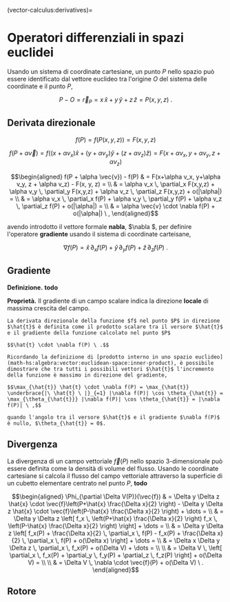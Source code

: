 (vector-calculus:derivatives)=
# Operatori differenziali in spazi euclidei

Usando un sistema di coordinate cartesiane, un punto $P$ nello spazio può essere identificato dal vettore euclideo tra l'origine $O$ del sistema delle coordinate e il punto $P$,

$$P - O = \vec{r}_P = x \, \hat{x} + y \, \hat{y} + z \, \hat{z}  = P(x,y,z) \ .$$

## Derivata direzionale

$$
f(P) = f\left(P(x,y,z)\right) = F(x,y,z)
$$

$$
f(P + \alpha \vec{v}) 
= f\left( (x+\alpha v_x)\hat{x} + (y+\alpha v_y) \hat{y} + (z + \alpha v_z)\hat{z} \right) 
= F(x+\alpha v_x, y+\alpha v_y, z + \alpha v_z)
$$

$$\begin{aligned}
  f(P + \alpha \vec{v}) - f(P)
  & = F(x+\alpha v_x, y+\alpha v_y, z + \alpha v_z) - F(x, y, z) = \\
  & = \alpha v_x \, \partial_x F(x,y,z) +  \alpha v_y \, \partial_y F(x,y,z) + \alpha v_z \, \partial_z F(x,y,z) + o(|\alpha|) = \\
  & = \alpha v_x \, \partial_x f(P) +  \alpha v_y \, \partial_y f(P) + \alpha v_z \, \partial_z f(P) + o(|\alpha|) = \\
  & = \alpha \vec{v} \cdot \nabla f(P) + o(|\alpha|) \ ,
\end{aligned}$$

avendo introdotto il vettore formale **nabla**, $\nabla $, per definire l'operatore **gradiente** usando il sistema di coordinate carteisane,

$$\nabla f(P) = \hat{x} \, \partial_x f(P) + \hat{y} \, \partial_y f(P) + \hat{z} \, \partial_z f(P) \ . $$

## Gradiente

**Definizione.** **todo**

**Proprietà.** Il gradiente di un campo scalare indica la direzione **locale** di massima crescita del campo.
```{dropdown} Dimostrazione.
La derivata direzionale della funzione $f$ nel punto $P$ in direzione $\hat{t}$ è definita come il prodotto scalare tra il versore $\hat{t}$ e il gradiente della funzione calcolato nel punto $P$

$$\hat{t} \cdot \nabla f(P) \ .$$

Ricordando la definizione di [prodotto interno in uno spazio euclideo](math-hs:algebra:vector:euclidean-space:inner-product), è possibile dimostrare che tra tutti i possibili vettori $\hat{t}$ l'incremento della funzione è massimo in direzione del gradiente,

$$\max_{\hat{t}} \hat{t} \cdot \nabla f(P) = \max_{\hat{t}} \underbrace{|\ \hat{t} \ |}_{=1} |\nabla f(P)| \cos \theta_{\hat{t}} = \max_{\theta_{\hat{t}}} |\nabla f(P)| \cos \theta_{\hat{t}} = |\nabla f(P)| \ ,$$

quando l'angolo tra il versore $\hat{t}$ e il gradiente $\nabla f(P)$ è nullo, $\theta_{\hat{t}} = 0$.

```

## Divergenza
La divergenza di un campo vettoriale $\vec{f}(P)$ nello spazio 3-dimensionale può essere definita come la densità di volume del flusso. Usando le coordinate cartesiane si calcola il flusso del campo vettoriale attraverso la superficie di un cubetto elementare centrato nel punto $P$, **todo**

$$\begin{aligned}
  \Phi_{\partial \Delta V(P)}(\vec{f}) 
  & = \Delta y \Delta z \hat{x} \cdot \vec{f}\left(P+\hat{x} \frac{\Delta x}{2} \right)
    - \Delta y \Delta z \hat{x} \cdot \vec{f}\left(P-\hat{x} \frac{\Delta x}{2} \right) + \dots = \\
  & = \Delta y \Delta z \left[ f_x \, \left(P+\hat{x} \frac{\Delta x}{2} \right)
                               f_x \, \left(P-\hat{x} \frac{\Delta x}{2} \right) \right] + \dots = \\
  & = \Delta y \Delta z \left[ f_x(P) + \frac{\Delta x}{2} \,  \partial_x \, f(P) 
                             - f_x(P) + \frac{\Delta x}{2} \,  \partial_x \, f(P) + o(\Delta x) \right] + \dots  = \\
  & = \Delta x \Delta y \Delta z \,  \partial_x \, f_x(P) + o(\Delta V) + \dots = \\ \\
  & = \Delta V \, \left[  \partial_x \, f_x(P) +  \partial_y \, f_y(P) + \partial_z \, f_z(P) \right] + o(\Delta V) = \\ \\
  & = \Delta V \, \nabla \cdot \vec{f}(P) + o(\Delta V) \ .
\end{aligned}$$

## Rotore

